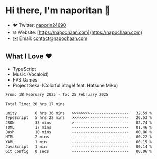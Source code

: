 # Hi there, I'm naporitan 👋

- 🐦 Twitter: [naporin24690](https://twitter.com/naporin24690)
- 🌐 Website: [https://napochaan.com](https://napochaan.com)
- ✉️ Email: [contact@napochaan.com](mailto:contact@napochaan.com)

## What I Love ❤️
- TypeScript
- Music (Vocaloid)
- FPS Games
- Project Sekai (Colorful Stage! feat. Hatsune Miku)

<!--START_SECTION:waka-->

```txt
From: 18 February 2025 - To: 25 February 2025

Total Time: 20 hrs 17 mins

unity        6 hrs 36 mins   >>>>>>>>-----------------   32.59 %
TypeScript   5 hrs 22 mins   >>>>>>>------------------   26.53 %
JSON         33 mins         >------------------------   02.74 %
TOML         17 mins         -------------------------   01.46 %
Bash         10 mins         -------------------------   00.86 %
HTML         2 mins          -------------------------   00.22 %
YAML         1 min           -------------------------   00.15 %
JavaScript   1 min           -------------------------   00.14 %
Git Config   0 secs          -------------------------   00.06 %
```

<!--END_SECTION:waka-->

